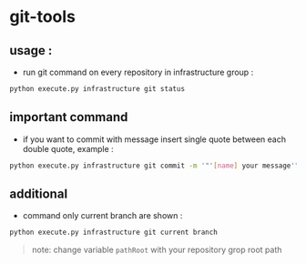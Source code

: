 # git-tools
 
 ## usage :
 * run git command on every repository in infrastructure group :
 ```bash
 python execute.py infrastructure git status
 ```
 
 ## **important command**
 * if you want to commit with message insert single quote between each double quote, example :
 ```bash
 python execute.py infrastructure git commit -m '"'[name] your message'"'
 ```
 
 ## **additional**
 * command only current branch are shown :
 ```bash
 python execute.py infrastructure git current branch
 ```
 
 
> note: change variable `pathRoot` with your repository grop root path 
